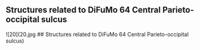 


## Structures related to DiFuMo 64 Central Parieto-occipital sulcus

![20](20.jpg ## Structures related to DiFuMo 64 Central Parieto-occipital sulcus)